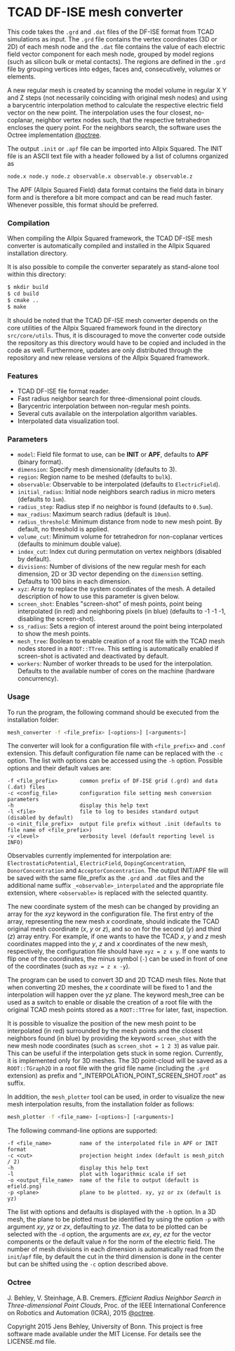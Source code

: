 # TCAD DF-ISE mesh converter
This code takes the `.grd` and `.dat` files of the DF-ISE format from TCAD simulations as input. The `.grd` file contains the vertex coordinates (3D or 2D) of each mesh node and the `.dat` file contains the value of each electric field vector component for each mesh node, grouped by model regions (such as silicon bulk or metal contacts). The regions are defined in the `.grd` file by grouping vertices into edges, faces and, consecutively, volumes or elements.

A new regular mesh is created by scanning the model volume in regular X Y and Z steps (not necessarily coinciding with original mesh nodes) and using a barycentric interpolation method to calculate the respective electric field vector on the new point. The interpolation uses the four closest, no-coplanar, neighbor vertex nodes such, that the respective tetrahedron encloses the query point. For the neighbors search, the software uses the Octree implementation [@octree].

The output `.init` or `.apf` file can be imported into Allpix Squared. The INIT file is an ASCII text file with a header followed by a list of columns organized as
```bash
node.x node.y node.z observable.x observable.y observable.z
```
The APF (Allpix Squared Field) data format contains the field data in binary form and is therefore a bit more compact and can be read much faster. Whenever possible, this format should be preferred.

### Compilation

When compiling the Allpix Squared framework, the TCAD DF-ISE mesh converter is automatically compiled and installed in the Allpix Squared installation directory.

It is also possible to compile the converter separately as stand-alone tool within this directory:
```bash
$ mkdir build
$ cd build
$ cmake ..
$ make
```

It should be noted that the TCAD DF-ISE mesh converter depends on the core utilities of the Allpix Squared framework found in the directory `src/core/utils`. Thus, it is discouraged to move the converter code outside the repository as this directory would have to be copied and included in the code as well. Furthermore, updates are only distributed through the repository and new release versions of the Allpix Squared framework.

### Features
- TCAD DF-ISE file format reader.
- Fast radius neighbor search for three-dimensional point clouds.
- Barycentric interpolation between non-regular mesh points.
- Several cuts available on the interpolation algorithm variables.
- Interpolated data visualization tool.

### Parameters
* `model`: Field file format to use, can be **INIT** or **APF**, defaults to **APF** (binary format).
* `dimension`: Specify mesh dimensionality (defaults to 3).
* `region`: Region name to be meshed (defaults to `bulk`).
* `observable`: Observable to be interpolated (defaults to `ElectricField`).
* `initial_radius`: Initial node neighbors search radius in micro meters (defaults to `1um`).
* `radius_step`: Radius step if no neighbor is found (defaults to `0.5um`).
* `max_radius`: Maximum search radius (default is `10um`).
* `radius_threshold`: Minimum distance from node to new mesh point. By default, no threshold is applied.
* `volume_cut`: Minimum volume for tetrahedron for non-coplanar vertices (defaults to minimum double value).
* `index_cut`: Index cut during permutation on vertex neighbors (disabled by default).
* `divisions`: Number of divisions of the new regular mesh for each dimension, 2D or 3D vector depending on the `dimension` setting. Defaults to 100 bins in each dimension.
* `xyz`: Array to replace the system coordinates of the mesh. A detailed description of how to use this parameter is given below.
* `screen_shot`: Enables "screen-shot" of mesh points, point being interpolated (in red) and neighboring pixels (in blue) (defaults to -1 -1 -1, disabling the screen-shot).
* `ss_radius`: Sets a region of interest around the point being interpolated to show the mesh points.
* `mesh_tree`: Boolean to enable creation of a root file with the TCAD mesh nodes stored in a `ROOT::TTree`. This setting is automatically enabled if screen-shot is activated and deactivated by default.
* `workers`: Number of worker threads to be used for the interpolation. Defaults to the available number of cores on the machine (hardware concurrency).

### Usage
To run the program, the following command should be executed from the installation folder:
```bash
mesh_converter -f <file_prefix> [<options>] [<arguments>]
```
The converter will look for a configuration file with `<file_prefix>` and `.conf` extension. This default configuration file name can be replaced with the `-c` option.
The list with options can be accessed using the `-h` option.
Possible options and their default values are:
```
-f <file_prefix>       common prefix of DF-ISE grid (.grd) and data (.dat) files
-c <config_file>	   configuration file setting mesh conversion parameters
-h                     display this help text
-l <file>              file to log to besides standard output (disabled by default)
-o <init_file_prefix>  output file prefix without .init (defaults to file name of <file_prefix>)
-v <level>             verbosity level (default reporting level is INFO)
```

Observables currently implemented for interpolation are: `ElectrostaticPotential`, `ElectricField`, `DopingConcentration`, `DonorConcentration` and `AcceptorConcentration`.
The output INIT/APF file will be saved with the same file_prefix as the `.grd` and `.dat` files and the additional name suffix `_<observable>_interpolated` and the appropriate file extension, where `<observable>` is replaced with the selected quantity.

The new coordinate system of the mesh can be changed by providing an array for the *xyz* keyword in the configuration file. The first entry of the array, representing the new mesh *x* coordinate, should indicate the TCAD original mesh coordinate (*x*, *y* or *z*), and so on for the second (*y*) and third (*z*) array entry. For example, if one wants to have the TCAD *x*, *y* and *z* mesh coordinates mapped into the *y*, *z* and *x* coordinates of the new mesh, respectively, the configuration file should have `xyz = z x y`. If one wants to flip one of the coordinates, the minus symbol (`-`) can be used in front of one of the coordinates (such as `xyz = z x -y`).

The program can be used to convert 3D and 2D TCAD mesh files. Note that when converting 2D meshes, the *x* coordinate will be fixed to 1 and the interpolation will happen over the *yz* plane.
The keyword mesh_tree can be used as a switch to enable or disable the creation of a root file with the original TCAD mesh points stored as a `ROOT::TTree` for later, fast, inspection.

It is possible to visualize the position of the new mesh point to be interpolated (in red) surrounded by the mesh points and the closest neighbors found (in blue) by providing the keyword `screen_shot` with the new mesh node coordinates (such as `screen_shot = 1 2 3`) as value pair. This can be useful if the interpolation gets stuck in some region. Currently, it is implemented only for 3D meshes. The 3D point-cloud will be saved as a `ROOT::TGraph2D` in a root file with the grid file name (including the `.grd` extension) as prefix and "_INTERPOLATION_POINT_SCREEN_SHOT.root" as suffix.

In addition, the `mesh_plotter` tool can be used, in order to visualize the new mesh interpolation results, from the installation folder as follows:
```bash
mesh_plotter -f <file_name> [<options>] [<arguments>]
```
The following command-line options are supported:
```
-f <file_name>         name of the interpolated file in APF or INIT format
-c <cut>               projection height index (default is mesh_pitch / 2)
-h                     display this help text
-l                     plot with logarithmic scale if set
-o <output_file_name>  name of the file to output (default is efield.png)
-p <plane>             plane to be plotted. xy, yz or zx (default is yz)
```

The list with options and defaults is displayed with the `-h` option.
In a 3D mesh, the plane to be plotted must be identified by using the option `-p` with argument *xy*, *yz* or *zx*, defaulting to *yz*.
The data to be plotted can be selected with the `-d` option, the arguments are *ex*, *ey*, *ez* for the vector components or the default value *n* for the norm of the electric field.
The number of mesh divisions in each dimension is automatically read from the `init`/`apf` file, by default the cut in the third dimension is done in the center but can be shifted using the `-c` option described above.

### Octree
J. Behley, V. Steinhage, A.B. Cremers. *Efficient Radius Neighbor Search in Three-dimensional Point Clouds*, Proc. of the IEEE International Conference on Robotics and Automation (ICRA), 2015 [@octree].

Copyright 2015 Jens Behley, University of Bonn.
This project is free software made available under the MIT License. For details see the LICENSE.md file.

[@octree]: http://jbehley.github.io/papers/behley2015icra.pdf
